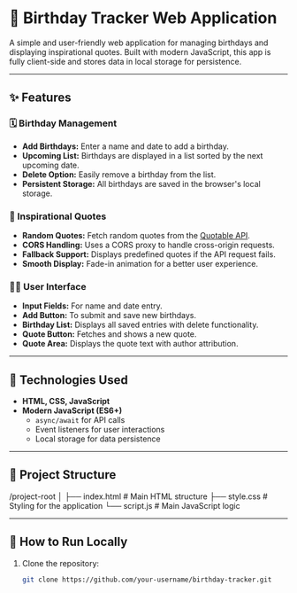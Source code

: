# 🎉 Birthday Tracker Web Application

A simple and user-friendly web application for managing birthdays and displaying inspirational quotes. Built with modern JavaScript, this app is fully client-side and stores data in local storage for persistence.

---

## ✨ Features

### 🗓️ Birthday Management
- **Add Birthdays:** Enter a name and date to add a birthday.
- **Upcoming List:** Birthdays are displayed in a list sorted by the next upcoming date.
- **Delete Option:** Easily remove a birthday from the list.
- **Persistent Storage:** All birthdays are saved in the browser's local storage.

### 💬 Inspirational Quotes
- **Random Quotes:** Fetch random quotes from the [Quotable API](https://github.com/lukePeavey/quotable).
- **CORS Handling:** Uses a CORS proxy to handle cross-origin requests.
- **Fallback Support:** Displays predefined quotes if the API request fails.
- **Smooth Display:** Fade-in animation for a better user experience.

### 🧑‍💻 User Interface
- **Input Fields:** For name and date entry.
- **Add Button:** To submit and save new birthdays.
- **Birthday List:** Displays all saved entries with delete functionality.
- **Quote Button:** Fetches and shows a new quote.
- **Quote Area:** Displays the quote text with author attribution.

---

## 🔧 Technologies Used

- **HTML, CSS, JavaScript**
- **Modern JavaScript (ES6+)**
  - `async/await` for API calls
  - Event listeners for user interactions
  - Local storage for data persistence

---

## 📁 Project Structure

/project-root
│
├── index.html # Main HTML structure
├── style.css # Styling for the application
└── script.js # Main JavaScript logic


---

## 🚀 How to Run Locally

1. Clone the repository:
   ```bash
   git clone https://github.com/your-username/birthday-tracker.git
